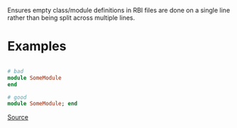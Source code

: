 
Ensures empty class/module definitions in RBI files are
done on a single line rather than being split across multiple lines.

# Examples

```ruby

# bad
module SomeModule
end

# good
module SomeModule; end
```

[Source](http://www.rubydoc.info/gems/rubocop/RuboCop/Cop/Sorbet/SingleLineRbiClassModuleDefinitions)